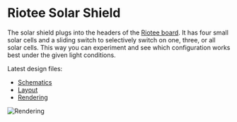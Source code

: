 # Riotee Solar Shield

The solar shield plugs into the headers of the [Riotee board](https://github.com/NessieCircuits/Riotee_Board). It has four small solar cells and a sliding switch to selectively switch on one, three, or all solar cells. This way you can experiment and see which configuration works best under the given light conditions.

Latest design files:

 - [Schematics](https://www.riotee.nessie-circuits.de/artifacts/solar_shield/latest/schematics.pdf)
 - [Layout](https://www.riotee.nessie-circuits.de/artifacts/solar_shield/latest/pcb.pdf)
 - [Rendering](https://www.riotee.nessie-circuits.de/artifacts/solar_shield/latest/3drendering.png "Riotee solar shield")

![Rendering](https://www.riotee.nessie-circuits.de/artifacts/solar_shield/latest/3drendering.png "Riotee solar shield")
